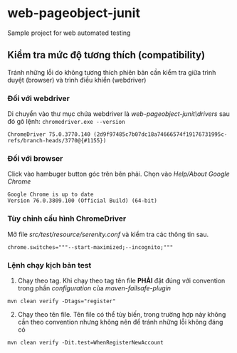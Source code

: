 # web-pageobject-junit
Sample project for web automated testing

## Kiểm tra mức độ tương thích (compatibility) 

Tránh những lỗi do không tương thích phiên bản cần kiểm tra giữa trình duyệt (browser) và trình điều khiển (webdriver)

### Đối với webdriver
Di chuyển vào thư mục chứa webdriver là _web-pageobject-junit\drivers_ sau đó gõ lệnh: `chromedriver.exe --version`

```
ChromeDriver 75.0.3770.140 (2d9f97485c7b07dc18a74666574f19176731995c-refs/branch-heads/3770@{#1155})
```

### Đối với browser

Click vào hambuger button góc trên bên phải. Chọn vào _Help/About Google Chrome_
```
Google Chrome is up to date
Version 76.0.3809.100 (Official Build) (64-bit)
```

### Tùy chỉnh cấu hình ChromeDriver
Mở file _src/test/resource/serenity.conf_ và kiểm tra các thông tin sau.

```
chrome.switches="""--start-maximized;--incognito;"""
```
### Lệnh chạy kịch bản test

1. Chạy theo tag. Khi chạy theo tag tên file **PHẢI** đặt đúng với convention trong phần _configuration_ của _maven-failsafe-plugin_
```
mvn clean verify -Dtags="register"
```

2. Chạy theo tên file. Tên file có thể tùy biến, trong trường hợp này không cần theo convention nhưng không nên để tránh những lỗi không đáng có
```
mvn clean verify -Dit.test=WhenRegisterNewAccount
```
